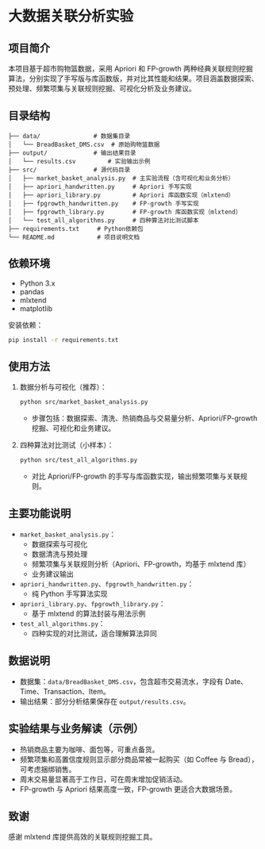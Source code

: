 # 大数据关联分析实验

## 项目简介
本项目基于超市购物篮数据，采用 Apriori 和 FP-growth 两种经典关联规则挖掘算法，分别实现了手写版与库函数版，并对比其性能和结果。项目涵盖数据探索、预处理、频繁项集与关联规则挖掘、可视化分析及业务建议。

## 目录结构
```
├── data/               # 数据集目录
│   └── BreadBasket_DMS.csv  # 原始购物篮数据
├── output/             # 输出结果目录
│   └── results.csv         # 实验输出示例
├── src/                # 源代码目录
│   ├── market_basket_analysis.py  # 主实验流程（含可视化和业务分析）
│   ├── apriori_handwritten.py     # Apriori 手写实现
│   ├── apriori_library.py         # Apriori 库函数实现（mlxtend）
│   ├── fpgrowth_handwritten.py    # FP-growth 手写实现
│   ├── fpgrowth_library.py        # FP-growth 库函数实现（mlxtend）
│   └── test_all_algorithms.py     # 四种算法对比测试脚本
├── requirements.txt     # Python依赖包
└── README.md            # 项目说明文档
```

## 依赖环境
- Python 3.x
- pandas
- mlxtend
- matplotlib

安装依赖：
```bash
pip install -r requirements.txt
```

## 使用方法
1. 数据分析与可视化（推荐）：
   ```bash
   python src/market_basket_analysis.py
   ```
   - 步骤包括：数据探索、清洗、热销商品与交易量分析、Apriori/FP-growth 挖掘、可视化和业务建议。

2. 四种算法对比测试（小样本）：
   ```bash
   python src/test_all_algorithms.py
   ```
   - 对比 Apriori/FP-growth 的手写与库函数实现，输出频繁项集与关联规则。

## 主要功能说明
- `market_basket_analysis.py`：
  - 数据探索与可视化
  - 数据清洗与预处理
  - 频繁项集与关联规则分析（Apriori、FP-growth，均基于 mlxtend 库）
  - 业务建议输出
- `apriori_handwritten.py`、`fpgrowth_handwritten.py`：
  - 纯 Python 手写算法实现
- `apriori_library.py`、`fpgrowth_library.py`：
  - 基于 mlxtend 的算法封装与用法示例
- `test_all_algorithms.py`：
  - 四种实现的对比测试，适合理解算法异同

## 数据说明
- 数据集：`data/BreadBasket_DMS.csv`，包含超市交易流水，字段有 Date、Time、Transaction、Item。
- 输出结果：部分分析结果保存在 `output/results.csv`。

## 实验结果与业务解读（示例）
- 热销商品主要为咖啡、面包等，可重点备货。
- 频繁项集和高置信度规则显示部分商品常被一起购买（如 Coffee 与 Bread），可考虑捆绑销售。
- 周末交易量显著高于工作日，可在周末增加促销活动。
- FP-growth 与 Apriori 结果高度一致，FP-growth 更适合大数据场景。

## 致谢
感谢 mlxtend 库提供高效的关联规则挖掘工具。
